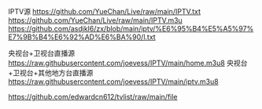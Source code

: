 IPTV源
https://github.com/YueChan/Live/raw/main/IPTV.txt
https://github.com/YueChan/Live/raw/main/IPTV.m3u
https://github.com/asdjkl6/zx/blob/main/iptv/%E6%95%B4%E5%A5%97%E7%9B%B4%E6%92%AD%E6%BA%90/l.txt

央视台+卫视台直播源
https://raw.githubusercontent.com/joevess/IPTV/main/home.m3u8
央视台+卫视台+其他地方台直播源
https://raw.githubusercontent.com/joevess/IPTV/main/iptv.m3u8






https://github.com/edwardcn612/tvlist/raw/main/file
